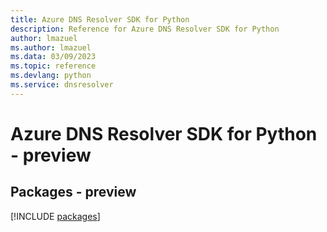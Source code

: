 ```yaml
---
title: Azure DNS Resolver SDK for Python
description: Reference for Azure DNS Resolver SDK for Python
author: lmazuel
ms.author: lmazuel
ms.data: 03/09/2023
ms.topic: reference
ms.devlang: python
ms.service: dnsresolver
---
```

# Azure DNS Resolver SDK for Python - preview
## Packages - preview
[!INCLUDE [packages](dns-resolver-index.md)]